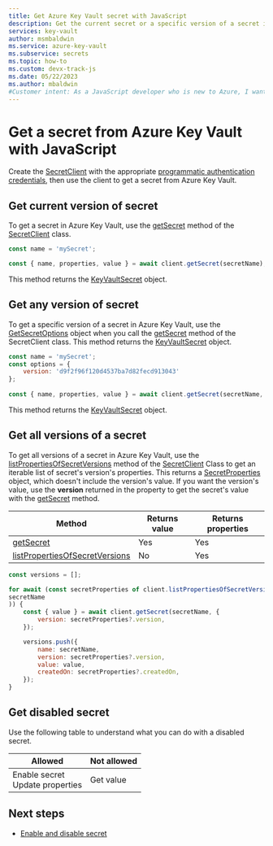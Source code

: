```yaml
---
title: Get Azure Key Vault secret with JavaScript
description: Get the current secret or a specific version of a secret in Azure Key Vault with JavaScript.
services: key-vault
author: msmbaldwin
ms.service: azure-key-vault
ms.subservice: secrets
ms.topic: how-to
ms.custom: devx-track-js
ms.date: 05/22/2023
ms.author: mbaldwin
#Customer intent: As a JavaScript developer who is new to Azure, I want to get a secret from the Key Vault with the SDK.
---
```


# Get a secret from Azure Key Vault with JavaScript

Create the [SecretClient](/javascript/api/@azure/keyvault-secrets/secretclient) with the appropriate [programmatic authentication credentials](javascript-developer-guide-get-started.md#authorize-access-and-connect-to-key-vault), then use the client to get a secret from Azure Key Vault.

## Get current version of secret

To get a secret in Azure Key Vault, use the [getSecret](/javascript/api/@azure/keyvault-secrets/secretclient#@azure-keyvault-secrets-secretclient-getSecret) method of the [SecretClient](/javascript/api/@azure/keyvault-secrets/secretclient) class. 

```javascript
const name = 'mySecret';

const { name, properties, value } = await client.getSecret(secretName);
```

This method returns the [KeyVaultSecret](/javascript/api/@azure/keyvault-secrets/keyvaultsecret) object. 

## Get any version of secret

To get a specific version of a secret in Azure Key Vault, use the [GetSecretOptions](/javascript/api/@azure/keyvault-secrets/getsecretoptions) object when you call the [getSecret](/javascript/api/@azure/keyvault-secrets/secretclient#@azure-keyvault-secrets-secretclient-getSecret) method of the SecretClient class. This method returns the [KeyVaultSecret](/javascript/api/@azure/keyvault-secrets/keyvaultsecret) object. 

```javascript
const name = 'mySecret';
const options = {
    version: 'd9f2f96f120d4537ba7d82fecd913043'
};
 
const { name, properties, value } = await client.getSecret(secretName, options);
```

This method returns the [KeyVaultSecret](/javascript/api/@azure/keyvault-secrets/keyvaultsecret) object. 

## Get all versions of a secret

To get all versions of a secret in Azure Key Vault, use the [listPropertiesOfSecretVersions](/javascript/api/@azure/keyvault-secrets/secretclient#@azure-keyvault-secrets-secretclient-listpropertiesofsecretversions) method of the [SecretClient](/javascript/api/@azure/keyvault-secrets/secretclient) Class to get an iterable list of secret's version's properties. This returns a [SecretProperties](/javascript/api/@azure/keyvault-secrets/secretproperties) object, which doesn't include the version's value. If you want the version's value, use the **version** returned in the property to get the secret's value with the [getSecret](/javascript/api/@azure/keyvault-secrets/secretclient#@azure-keyvault-secrets-secretclient-getSecret) method.

|Method|Returns value| Returns properties|
|--|--|--|
|[getSecret](/javascript/api/@azure/keyvault-secrets/secretclient#@azure-keyvault-secrets-secretclient-getSecret)|Yes|Yes|
|[listPropertiesOfSecretVersions](/javascript/api/@azure/keyvault-secrets/secretclient#@azure-keyvault-secrets-secretclient-listpropertiesofsecretversions)|No|Yes|


```javascript
const versions = [];

for await (const secretProperties of client.listPropertiesOfSecretVersions(
secretName
)) {
    const { value } = await client.getSecret(secretName, {
        version: secretProperties?.version,
    });

    versions.push({
        name: secretName,
        version: secretProperties?.version,
        value: value,
        createdOn: secretProperties?.createdOn,
    });
}
```

## Get disabled secret

Use the following table to understand what you can do with a disabled secret.

|Allowed|Not allowed|
|--|--|
|Enable secret<br>Update properties|Get value|

## Next steps

* [Enable and disable secret](javascript-developer-guide-enable-disable-secret.md)